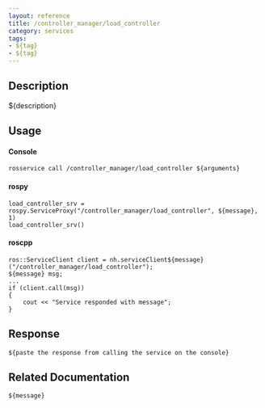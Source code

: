 ```yaml
---
layout: reference
title: /controller_manager/load_controller
category: services
tags: 
- ${tag} 
- ${tag}
---
```


## Description
${description}

## Usage
#### Console
```
rosservice call /controller_manager/load_controller ${arguments}
```

#### rospy
```
load_controller_srv = rospy.ServiceProxy("/controller_manager/load_controller", ${message}, 1)
load_controller_srv()
```

#### roscpp
```
ros::ServiceClient client = nh.serviceClient${message}("/controller_manager/load_controller");
${message} msg;
...
if (client.call(msg))
{
    cout << "Service responded with message";
}
```

## Response
```
${paste the response from calling the service on the console}
```

## Related Documentation
``${message}``